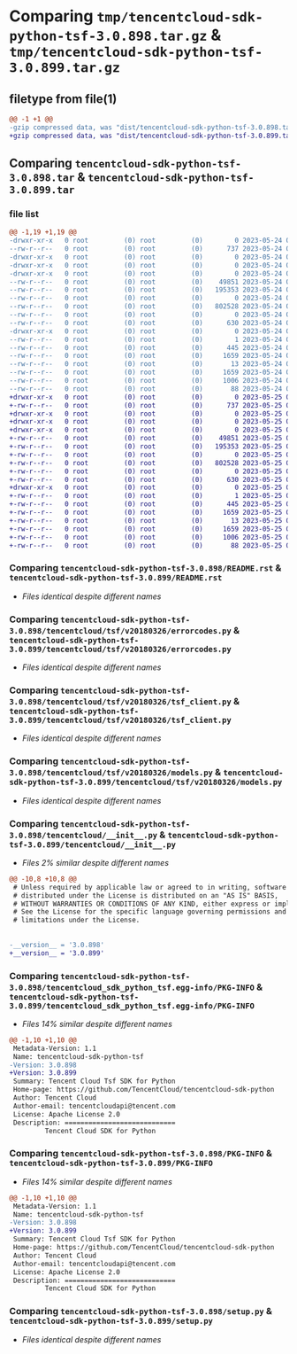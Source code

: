 # Comparing `tmp/tencentcloud-sdk-python-tsf-3.0.898.tar.gz` & `tmp/tencentcloud-sdk-python-tsf-3.0.899.tar.gz`

## filetype from file(1)

```diff
@@ -1 +1 @@
-gzip compressed data, was "dist/tencentcloud-sdk-python-tsf-3.0.898.tar", last modified: Wed May 24 02:10:40 2023, max compression
+gzip compressed data, was "dist/tencentcloud-sdk-python-tsf-3.0.899.tar", last modified: Thu May 25 00:40:18 2023, max compression
```

## Comparing `tencentcloud-sdk-python-tsf-3.0.898.tar` & `tencentcloud-sdk-python-tsf-3.0.899.tar`

### file list

```diff
@@ -1,19 +1,19 @@
-drwxr-xr-x   0 root         (0) root         (0)        0 2023-05-24 02:10:40.000000 tencentcloud-sdk-python-tsf-3.0.898/
--rw-r--r--   0 root         (0) root         (0)      737 2023-05-24 02:10:40.000000 tencentcloud-sdk-python-tsf-3.0.898/README.rst
-drwxr-xr-x   0 root         (0) root         (0)        0 2023-05-24 02:10:40.000000 tencentcloud-sdk-python-tsf-3.0.898/tencentcloud/
-drwxr-xr-x   0 root         (0) root         (0)        0 2023-05-24 02:10:40.000000 tencentcloud-sdk-python-tsf-3.0.898/tencentcloud/tsf/
-drwxr-xr-x   0 root         (0) root         (0)        0 2023-05-24 02:10:40.000000 tencentcloud-sdk-python-tsf-3.0.898/tencentcloud/tsf/v20180326/
--rw-r--r--   0 root         (0) root         (0)    49851 2023-05-24 02:10:40.000000 tencentcloud-sdk-python-tsf-3.0.898/tencentcloud/tsf/v20180326/errorcodes.py
--rw-r--r--   0 root         (0) root         (0)   195353 2023-05-24 02:10:40.000000 tencentcloud-sdk-python-tsf-3.0.898/tencentcloud/tsf/v20180326/tsf_client.py
--rw-r--r--   0 root         (0) root         (0)        0 2023-05-24 02:10:40.000000 tencentcloud-sdk-python-tsf-3.0.898/tencentcloud/tsf/v20180326/__init__.py
--rw-r--r--   0 root         (0) root         (0)   802528 2023-05-24 02:10:40.000000 tencentcloud-sdk-python-tsf-3.0.898/tencentcloud/tsf/v20180326/models.py
--rw-r--r--   0 root         (0) root         (0)        0 2023-05-24 02:10:40.000000 tencentcloud-sdk-python-tsf-3.0.898/tencentcloud/tsf/__init__.py
--rw-r--r--   0 root         (0) root         (0)      630 2023-05-24 02:10:40.000000 tencentcloud-sdk-python-tsf-3.0.898/tencentcloud/__init__.py
-drwxr-xr-x   0 root         (0) root         (0)        0 2023-05-24 02:10:40.000000 tencentcloud-sdk-python-tsf-3.0.898/tencentcloud_sdk_python_tsf.egg-info/
--rw-r--r--   0 root         (0) root         (0)        1 2023-05-24 02:10:40.000000 tencentcloud-sdk-python-tsf-3.0.898/tencentcloud_sdk_python_tsf.egg-info/dependency_links.txt
--rw-r--r--   0 root         (0) root         (0)      445 2023-05-24 02:10:40.000000 tencentcloud-sdk-python-tsf-3.0.898/tencentcloud_sdk_python_tsf.egg-info/SOURCES.txt
--rw-r--r--   0 root         (0) root         (0)     1659 2023-05-24 02:10:40.000000 tencentcloud-sdk-python-tsf-3.0.898/tencentcloud_sdk_python_tsf.egg-info/PKG-INFO
--rw-r--r--   0 root         (0) root         (0)       13 2023-05-24 02:10:40.000000 tencentcloud-sdk-python-tsf-3.0.898/tencentcloud_sdk_python_tsf.egg-info/top_level.txt
--rw-r--r--   0 root         (0) root         (0)     1659 2023-05-24 02:10:40.000000 tencentcloud-sdk-python-tsf-3.0.898/PKG-INFO
--rw-r--r--   0 root         (0) root         (0)     1006 2023-05-24 02:10:40.000000 tencentcloud-sdk-python-tsf-3.0.898/setup.py
--rw-r--r--   0 root         (0) root         (0)       88 2023-05-24 02:10:40.000000 tencentcloud-sdk-python-tsf-3.0.898/setup.cfg
+drwxr-xr-x   0 root         (0) root         (0)        0 2023-05-25 00:40:18.000000 tencentcloud-sdk-python-tsf-3.0.899/
+-rw-r--r--   0 root         (0) root         (0)      737 2023-05-25 00:40:18.000000 tencentcloud-sdk-python-tsf-3.0.899/README.rst
+drwxr-xr-x   0 root         (0) root         (0)        0 2023-05-25 00:40:18.000000 tencentcloud-sdk-python-tsf-3.0.899/tencentcloud/
+drwxr-xr-x   0 root         (0) root         (0)        0 2023-05-25 00:40:18.000000 tencentcloud-sdk-python-tsf-3.0.899/tencentcloud/tsf/
+drwxr-xr-x   0 root         (0) root         (0)        0 2023-05-25 00:40:18.000000 tencentcloud-sdk-python-tsf-3.0.899/tencentcloud/tsf/v20180326/
+-rw-r--r--   0 root         (0) root         (0)    49851 2023-05-25 00:40:18.000000 tencentcloud-sdk-python-tsf-3.0.899/tencentcloud/tsf/v20180326/errorcodes.py
+-rw-r--r--   0 root         (0) root         (0)   195353 2023-05-25 00:40:18.000000 tencentcloud-sdk-python-tsf-3.0.899/tencentcloud/tsf/v20180326/tsf_client.py
+-rw-r--r--   0 root         (0) root         (0)        0 2023-05-25 00:40:18.000000 tencentcloud-sdk-python-tsf-3.0.899/tencentcloud/tsf/v20180326/__init__.py
+-rw-r--r--   0 root         (0) root         (0)   802528 2023-05-25 00:40:18.000000 tencentcloud-sdk-python-tsf-3.0.899/tencentcloud/tsf/v20180326/models.py
+-rw-r--r--   0 root         (0) root         (0)        0 2023-05-25 00:40:18.000000 tencentcloud-sdk-python-tsf-3.0.899/tencentcloud/tsf/__init__.py
+-rw-r--r--   0 root         (0) root         (0)      630 2023-05-25 00:40:18.000000 tencentcloud-sdk-python-tsf-3.0.899/tencentcloud/__init__.py
+drwxr-xr-x   0 root         (0) root         (0)        0 2023-05-25 00:40:18.000000 tencentcloud-sdk-python-tsf-3.0.899/tencentcloud_sdk_python_tsf.egg-info/
+-rw-r--r--   0 root         (0) root         (0)        1 2023-05-25 00:40:18.000000 tencentcloud-sdk-python-tsf-3.0.899/tencentcloud_sdk_python_tsf.egg-info/dependency_links.txt
+-rw-r--r--   0 root         (0) root         (0)      445 2023-05-25 00:40:18.000000 tencentcloud-sdk-python-tsf-3.0.899/tencentcloud_sdk_python_tsf.egg-info/SOURCES.txt
+-rw-r--r--   0 root         (0) root         (0)     1659 2023-05-25 00:40:18.000000 tencentcloud-sdk-python-tsf-3.0.899/tencentcloud_sdk_python_tsf.egg-info/PKG-INFO
+-rw-r--r--   0 root         (0) root         (0)       13 2023-05-25 00:40:18.000000 tencentcloud-sdk-python-tsf-3.0.899/tencentcloud_sdk_python_tsf.egg-info/top_level.txt
+-rw-r--r--   0 root         (0) root         (0)     1659 2023-05-25 00:40:18.000000 tencentcloud-sdk-python-tsf-3.0.899/PKG-INFO
+-rw-r--r--   0 root         (0) root         (0)     1006 2023-05-25 00:40:18.000000 tencentcloud-sdk-python-tsf-3.0.899/setup.py
+-rw-r--r--   0 root         (0) root         (0)       88 2023-05-25 00:40:18.000000 tencentcloud-sdk-python-tsf-3.0.899/setup.cfg
```

### Comparing `tencentcloud-sdk-python-tsf-3.0.898/README.rst` & `tencentcloud-sdk-python-tsf-3.0.899/README.rst`

 * *Files identical despite different names*

### Comparing `tencentcloud-sdk-python-tsf-3.0.898/tencentcloud/tsf/v20180326/errorcodes.py` & `tencentcloud-sdk-python-tsf-3.0.899/tencentcloud/tsf/v20180326/errorcodes.py`

 * *Files identical despite different names*

### Comparing `tencentcloud-sdk-python-tsf-3.0.898/tencentcloud/tsf/v20180326/tsf_client.py` & `tencentcloud-sdk-python-tsf-3.0.899/tencentcloud/tsf/v20180326/tsf_client.py`

 * *Files identical despite different names*

### Comparing `tencentcloud-sdk-python-tsf-3.0.898/tencentcloud/tsf/v20180326/models.py` & `tencentcloud-sdk-python-tsf-3.0.899/tencentcloud/tsf/v20180326/models.py`

 * *Files identical despite different names*

### Comparing `tencentcloud-sdk-python-tsf-3.0.898/tencentcloud/__init__.py` & `tencentcloud-sdk-python-tsf-3.0.899/tencentcloud/__init__.py`

 * *Files 2% similar despite different names*

```diff
@@ -10,8 +10,8 @@
 # Unless required by applicable law or agreed to in writing, software
 # distributed under the License is distributed on an "AS IS" BASIS,
 # WITHOUT WARRANTIES OR CONDITIONS OF ANY KIND, either express or implied.
 # See the License for the specific language governing permissions and
 # limitations under the License.
 
 
-__version__ = '3.0.898'
+__version__ = '3.0.899'
```

### Comparing `tencentcloud-sdk-python-tsf-3.0.898/tencentcloud_sdk_python_tsf.egg-info/PKG-INFO` & `tencentcloud-sdk-python-tsf-3.0.899/tencentcloud_sdk_python_tsf.egg-info/PKG-INFO`

 * *Files 14% similar despite different names*

```diff
@@ -1,10 +1,10 @@
 Metadata-Version: 1.1
 Name: tencentcloud-sdk-python-tsf
-Version: 3.0.898
+Version: 3.0.899
 Summary: Tencent Cloud Tsf SDK for Python
 Home-page: https://github.com/TencentCloud/tencentcloud-sdk-python
 Author: Tencent Cloud
 Author-email: tencentcloudapi@tencent.com
 License: Apache License 2.0
 Description: ============================
         Tencent Cloud SDK for Python
```

### Comparing `tencentcloud-sdk-python-tsf-3.0.898/PKG-INFO` & `tencentcloud-sdk-python-tsf-3.0.899/PKG-INFO`

 * *Files 14% similar despite different names*

```diff
@@ -1,10 +1,10 @@
 Metadata-Version: 1.1
 Name: tencentcloud-sdk-python-tsf
-Version: 3.0.898
+Version: 3.0.899
 Summary: Tencent Cloud Tsf SDK for Python
 Home-page: https://github.com/TencentCloud/tencentcloud-sdk-python
 Author: Tencent Cloud
 Author-email: tencentcloudapi@tencent.com
 License: Apache License 2.0
 Description: ============================
         Tencent Cloud SDK for Python
```

### Comparing `tencentcloud-sdk-python-tsf-3.0.898/setup.py` & `tencentcloud-sdk-python-tsf-3.0.899/setup.py`

 * *Files identical despite different names*

